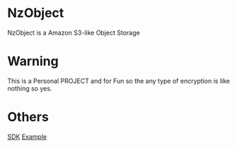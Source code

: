 # NzObject
NzObject is a Amazon S3-like Object Storage 
# Warning
This is a Personal PROJECT and for Fun so the any type of encryption is like nothing so yes.
# Others 
[SDK](https://github.com/doa69/NzObject-SDK)
[Example](https://github.com/doa69/NzObject-SDK/blob/main/example/example.js)
